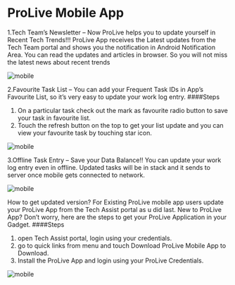 # ProLive Mobile App 


1.Tech Team’s Newsletter – Now ProLive helps you to update yourself in Recent Tech Trends!!! 
 ProLive App receives the Latest updates from the Tech Team portal and shows you the notification in Android Notification Area. You can read the updates and articles in browser. So you will not miss the latest news about recent trends


![mobile](http://apps.kgfsl.com/proliveapitest/logs/MobileApp.png)

2.Favourite Task List – You can add your Frequent Task IDs in App’s Favourite List, so it’s very easy to update your work log entry.
   ####Steps
1. On a particular task check out the mark as favourite radio button to save your task in favourite list.
2. Touch the refresh button on the top to get your list update and you can view your favourite task by touching star icon.


![mobile](http://apps.kgfsl.com/proliveapitest/logs/MobileApp1.png)

3.Offline Task Entry – Save your Data Balance!!
You can update your work log entry even in offline. Updated tasks will be in stack and it sends to server once mobile gets connected to network.

![mobile](http://apps.kgfsl.com/proliveapitest/logs/MobileApp2.png)

How to get updated version?
For Existing ProLive mobile app users update your ProLive App from the Tech Assist portal as u did last. 
New to ProLive App? Don’t worry, here are the steps to get your ProLive Application in your Gadget.
####Steps
1. open Tech Assist portal, login using your credentials. 
2. go to quick links from menu and touch Download ProLive Mobile App to Download.
3. Install the ProLive App and login using your ProLive Credentials.


![mobile](http://apps.kgfsl.com/proliveapitest/logs/MobileApp3.png)
